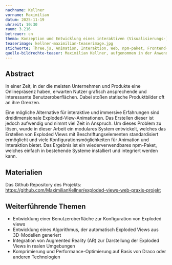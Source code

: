 ```yaml
---
nachname: Kellner
vorname: Maximilian
datum: 2025-11-19
uhrzeit: 10:30
raum: 3.216 
betreuer: cn
thema: Konzeption und Entwicklung eines interaktiven (Visualisierungs-)Systems für Exploded Views im Web
teaserimage: kellner-maximilian-teaserimage.jpg
stichworte: Three.js, Animation, Interaktion, Web, npm-paket, Frontend-Development, UI/UX,
quelle-bildrechte-teaser: Maximilian Kellner, aufgenommen in der Anwendung
---
```


## Abstract
In einer Zeit, in der die meisten Unternehmen und Produkte eine Onlinepräsenz haben, erwarten Nutzer grafisch ansprechende und interessante Benutzeroberflächen. Dabei stoßen statische Produktbilder oft an ihre Grenzen.

Eine mögliche Alternative für interaktive und immersive Erfahrungen sind dreidimensionale Exploded-View-Animationen. Das Erstellen dieser ist jedoch aufwendig und nimmt viel Zeit in Anspruch. Um dieses Problem zu lösen, wurde in dieser Arbeit ein modulares System entwickelt, welches das Erstellen von Exploded Views mit Beschriftungselementen standardisiert ermöglicht und viele Konfigurationsmöglichkeiten für Animation und Interaktion bietet. Das Ergebnis ist ein wiederverwendbares npm-Paket, welches einfach in bestehende Systeme installiert und integriert werden kann. 


## Materialien
Das Github Repository des Projekts: https://github.com/MaximilianKellner/exploded-views-web-praxis-projekt

## Weiterführende Themen
* Entwicklung einer Benutzeroberfläche zur Konfiguration von Exploded views
* Entwicklung eines Algorithmus, der automatisch Exploded Views aus 3D-Modellen generiert
* Integration von Augmented Reality (AR) zur Darstellung der Exploded Views in realen Umgebungen
* Komprimierung und Performance-Optimierung auf Basis von Draco oder anderen Technologien